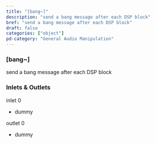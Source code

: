 ```yaml
---
title: "[bang~]"
description: "send a bang message after each DSP block"
bref: "send a bang message after each DSP block"
draft: false
categories: ["object"]
pd-category: "General Audio Manipulation"
---
```


### [bang~]

send a bang message after each DSP block

### Inlets & Outlets

inlet 0

 - dummy

outlet 0

 - dummy
 
